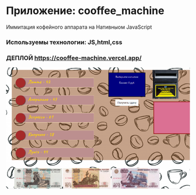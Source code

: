 # Приложение: cooffee_machine

Иммитация кофейного аппарата на Нативныом JavaScript 

### Используемы технологии: JS,html,css

### ДЕПЛОЙ https://cooffee-machine.vercel.app/

<img src="https://github.com/Yurbol2014/img/blob/main/coffe-machine.png" alt="coffe-machine">

